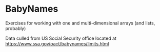 # BabyNames
Exercises for working with one and multi-dimensional arrays (and lists, probably)

Data culled from US Social Security office located at https://www.ssa.gov/oact/babynames/limits.html
